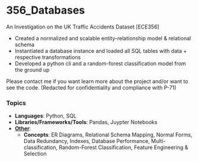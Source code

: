 # 356_Databases
An Investigation on the UK Traffic Accidents Dataset [ECE356] 

- Created a normalized and scalable entity-relationship model & relational schema
- Instantiated a database instance and loaded all SQL tables with data + respective transformations
- Developed a python cli and a random-forest classification model from the ground up   

Please contact me if you want learn more about the project and/or want to see the code.
(Redacted for confidentiality and compliance with P-71)

### Topics

- **Languages**: Python, SQL
- **Libraries/Frameworks/Tools**: Pandas, Juypter Notebooks
- <ins>**Other**</ins>:
  - **Concepts**: ER Diagrams, Relational Schema Mapping, Normal Forms, Data Redundancy, Indexes, Database Performance, Multi-classification, Random-Forest Classification, Feature Engineering & Selection
